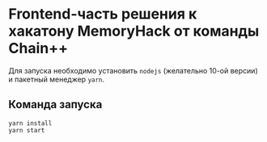 # Frontend-часть решения к хакатону MemoryHack от команды Chain++

Для запуска необходимо установить `nodejs` (желательно 10-ой версии) и пакетный менеджер `yarn`.

## Команда запуска
```
yarn install
yarn start
```